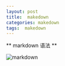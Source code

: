 ```yaml
---
layout: post
title:  makedown
categories: makedown
tags:  makedown
---
```


** markdown 语法 **

![markdown](https://github.com/gozhe/gozhe.github.io/tree/master/images/makedown.png)



